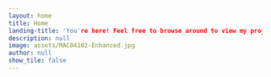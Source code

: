 ```yaml
---
layout: home
title: Home
landing-title: 'You're here! Feel free to browse around to view my project collection
description: null
image: assets/MAC04102-Enhanced.jpg
author: null
show_tile: false
---
```


